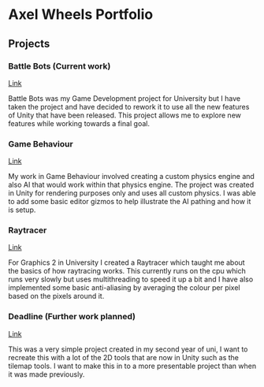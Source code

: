 # Axel Wheels Portfolio

## Projects
### Battle Bots (Current work)
[Link](https://github.com/AxelWheels/BattleBots)

Battle Bots was my Game Development project for University but I have taken the project and have decided to rework it to use all the new features of Unity that have been released. This project allows me to explore new features while working towards a final goal.

### Game Behaviour
[Link](https://github.com/AxelWheels/GameBehaviour)

My work in Game Behaviour involved creating a custom physics engine and also AI that would work within that physics engine. The project was created in Unity for rendering purposes only and uses all custom physics. I was able to add some basic editor gizmos to help illustrate the AI pathing and how it is setup.

### Raytracer
[Link](https://github.com/AxelWheels/Raytracer)

For Graphics 2 in University I created a Raytracer which taught me about the basics of how raytracing works. This currently runs on the cpu which runs very slowly but uses multithreading to speed it up a bit and I have also implemented some basic anti-aliasing by averaging the colour per pixel based on the pixels around it.

### Deadline (Further work planned)
[Link](https://github.com/AxelWheels/Deadline)

This was a very simple project created in my second year of uni, I want to recreate this with a lot of the 2D tools that are now in Unity such as the tilemap tools. I want to make this in to a more presentable project than when it was made previously.

